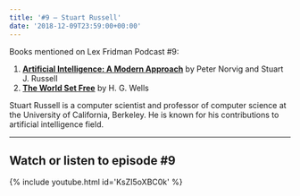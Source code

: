 ```yaml
---
title: '#9 – Stuart Russell'
date: '2018-12-09T23:59:00+00:00'
---
```


Books mentioned on Lex Fridman Podcast #9:

1. <b><a href="https://amzn.to/3gmuT2M" target="_blank" rel="sponsored noopener noreferrer">Artificial Intelligence: A Modern Approach</a></b> by Peter Norvig and Stuart J. Russell
2. <b><a href="https://amzn.to/3EmfMhS" target="_blank" rel="sponsored noopener noreferrer">The World Set Free</a></b> by H. G. Wells

<!--more-->

Stuart Russell is a computer scientist and professor of computer science at the University of California, Berkeley. He is known for his contributions to artificial intelligence field.

- - - - - -

## Watch or listen to episode #9

{% include youtube.html id='KsZI5oXBC0k' %}